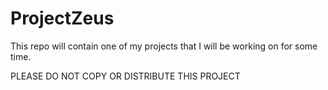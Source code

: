 # ProjectZeus
This repo will contain one of my projects that I will be working on for some time.

PLEASE DO NOT COPY OR DISTRIBUTE THIS PROJECT
